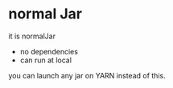 
# normal Jar

it is normalJar

- no dependencies
- can run at local

you can launch any jar on YARN instead of this.